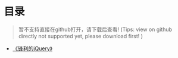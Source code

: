 # 目录
> 暂不支持直接在github打开，请下载后查看! (Tips: view on github directly not supported yet, please download first! )
- [《锋利的jQuery》](./《锋利的jQuery》(高清扫描版-有书签).pdf)